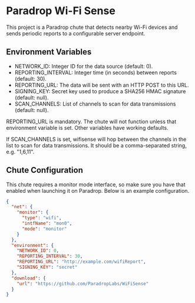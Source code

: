 Paradrop Wi-Fi Sense
====================

This project is a Paradrop chute that detects nearby Wi-Fi devices and sends
periodic reports to a configurable server endpoint.

Environment Variables
---------------------

* NETWORK_ID: Integer ID for the data source (default: 0).
* REPORTING_INTERVAL: Integer time (in seconds) between reports (default: 30).
* REPORTING_URL: The data will be sent with an HTTP POST to this URL.
* SIGNING_KEY: Secret key used to produce a SHA256 HMAC signature (default: null).
* SCAN_CHANNELS: List of channels to scan for data transmissions (default: null).

REPORTING_URL is mandatory.  The chute will not function unless that
environment variable is set.  Other variables have working defaults.

If SCAN_CHANNELS is set, wifisense will hop between the channels in the list to
scan for data transmissions.  It should be a comma-separated string, e.g.
"1,6,11".

Chute Configuration
-------------------

This chute requires a monitor mode interface, so make sure you have that
enabled when launching it on Paradrop.  Below is an example configuration.

```json
{
  "net": {
    "monitor": {
      "type": "wifi",
      "intfName": "mon0",
      "mode": "monitor"
    }
  },
  "environment": {
    "NETWORK_ID": 0,
    "REPORTING_INTERVAL": 30,
    "REPORTING_URL": "http://example.com/wifiReport",
    "SIGNING_KEY": "secret"
  },
  "download": {
    "url": "https://github.com/ParadropLabs/WiFiSense"
  }
}
```

